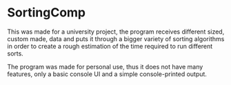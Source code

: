 # SortingComp

This was made for a university project, the program receives different sized, custom made, data and puts it through a bigger variety of sorting algorithms in order to create a rough estimation of the time required to run different sorts.

The program was made for personal use, thus it does not have many features, only a basic console UI and a simple console-printed output.
